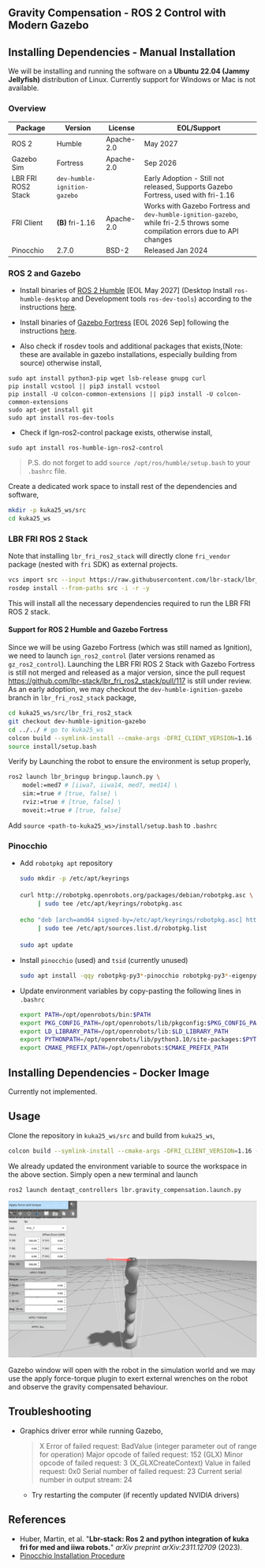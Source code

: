 ## Gravity Compensation - ROS 2 Control with Modern Gazebo

## Installing Dependencies - Manual Installation

We will be installing and running the software on a **Ubuntu 22.04 (Jammy Jellyfish)** distribution of Linux. Currently support for Windows or Mac is not available.

### Overview

| Package            | Version                      | License    | EOL/Support                                                  |
| ------------------ | ---------------------------- | ---------- | ------------------------------------------------------------ |
| ROS 2              | Humble                       | Apache-2.0 | May 2027                                                     |
| Gazebo Sim         | Fortress                     | Apache-2.0 | Sep 2026                                                     |
| LBR FRI ROS2 Stack | `dev-humble-ignition-gazebo` |            | Early Adoption - Still not released, Supports Gazebo Fortress, used with fri-1.16 |
| FRI Client         | **(B)** fri-1.16             | Apache-2.0 | Works with Gazebo Fortress and `dev-humble-ignition-gazebo`, while fri-2.5 throws some compilation errors due to API changes |
| Pinocchio          | 2.7.0                        | BSD-2      | Released Jan 2024                                            |

### ROS 2 and Gazebo

- Install binaries of [ROS 2 Humble](https://docs.ros.org/en/humble/Releases/Release-Humble-Hawksbill.html) [EOL May 2027] (Desktop Install `ros-humble-desktop` and Development tools `ros-dev-tools`) according to the instructions [here](https://docs.ros.org/en/humble/Installation/Ubuntu-Install-Debians.html).
- Install binaries of [Gazebo Fortress](https://gazebosim.org/docs/fortress/install) [EOL 2026 Sep] following the instructions [here](https://gazebosim.org/docs/fortress/install_ubuntu).

- Also check if rosdev tools and additional packages that exists,(Note: these are available in gazebo installations, especially building from source) otherwise install,

```
sudo apt install python3-pip wget lsb-release gnupg curl
pip install vcstool || pip3 install vcstool
pip install -U colcon-common-extensions || pip3 install -U colcon-common-extensions
sudo apt-get install git
sudo apt install ros-dev-tools
```

- Check if Ign-ros2-control package exists, otherwise install,

```
sudo apt install ros-humble-ign-ros2-control
```

> P.S. do not forget to add `source /opt/ros/humble/setup.bash` to your `.bashrc` file.

Create a dedicated work space to install rest of the dependencies and software,

```sh
mkdir -p kuka25_ws/src
cd kuka25_ws
```

### LBR FRI ROS 2 Stack

Note that installing `lbr_fri_ros2_stack` will directly clone `fri_vendor` package (nested with `fri` SDK) as external projects.

```sh
vcs import src --input https://raw.githubusercontent.com/lbr-stack/lbr_fri_ros2_stack/humble/lbr_fri_ros2_stack/repos.yaml
rosdep install --from-paths src -i -r -y
```

This will install all the necessary dependencies required to run the LBR FRI ROS 2 stack.

#### Support for ROS 2 Humble and Gazebo Fortress

Since we will be using Gazebo Fortress (which was still named as Ignition), we need to launch `ign_ros2_control` (later versions renamed as `gz_ros2_control`). Launching the LBR FRI ROS 2 Stack with Gazebo Fortress is still not merged and released as a major version, since the pull request https://github.com/lbr-stack/lbr_fri_ros2_stack/pull/117 is still under review. As an early adoption, we may checkout the `dev-humble-ignition-gazebo` branch in `lbr_fri_ros2_stack` package,

```sh
cd kuka25_ws/src/lbr_fri_ros2_stack
git checkout dev-humble-ignition-gazebo
cd ../../ # go to kuka25_ws
colcon build --symlink-install --cmake-args -DFRI_CLIENT_VERSION=1.16 --no-warn-unused-cli
source install/setup.bash
```

Verify by Launching the robot to ensure the environment is setup properly,

```sh
ros2 launch lbr_bringup bringup.launch.py \
    model:=med7 # [iiwa7, iiwa14, med7, med14] \
    sim:=true # [true, false] \
    rviz:=true # [true, false] \
    moveit:=true # [true, false]
```

Add `source <path-to-kuka25_ws>/install/setup.bash` to `.bashrc`

### Pinocchio 

- Add `robotpkg apt` repository

  ```sh
  sudo mkdir -p /etc/apt/keyrings

  curl http://robotpkg.openrobots.org/packages/debian/robotpkg.asc \
       | sudo tee /etc/apt/keyrings/robotpkg.asc

  echo "deb [arch=amd64 signed-by=/etc/apt/keyrings/robotpkg.asc] http://robotpkg.openrobots.org/packages/debian/pub $(lsb_release -cs) robotpkg" \
       | sudo tee /etc/apt/sources.list.d/robotpkg.list

  sudo apt update
  ```

- Install `pinocchio` (used) and `tsid` (currently unused)

  ```sh
  sudo apt install -qqy robotpkg-py3*-pinocchio robotpkg-py3*-eigenpy
  ```

- Update environment variables by copy-pasting the following lines in `.bashrc`
  ```sh
  export PATH=/opt/openrobots/bin:$PATH
  export PKG_CONFIG_PATH=/opt/openrobots/lib/pkgconfig:$PKG_CONFIG_PATH
  export LD_LIBRARY_PATH=/opt/openrobots/lib:$LD_LIBRARY_PATH
  export PYTHONPATH=/opt/openrobots/lib/python3.10/site-packages:$PYTHONPATH # Adapt your desired python version here
  export CMAKE_PREFIX_PATH=/opt/openrobots:$CMAKE_PREFIX_PATH
  ```



## Installing Dependencies - Docker Image

Currently not implemented.

## Usage

Clone the repository in `kuka25_ws/src` and build from `kuka25_ws`, 
```sh
colcon build --symlink-install --cmake-args -DFRI_CLIENT_VERSION=1.16 --no-warn-unused-cli
```
We already updated the environment variable to source the workspace in the above section. Simply open a new terminal and launch
```sh
ros2 launch dentaqt_controllers lbr.gravity_compensation.launch.py 
```
![Gravity-compensation](./assets/thumbnail.png)

Gazebo window will open with the robot in the simulation world and we may use the apply force-torque plugin to exert external wrenches on the robot and 
observe the gravity compensated behaviour.

## Troubleshooting

- Graphics driver error while running Gazebo,

  > X Error of failed request: BadValue (integer parameter out of range for operation)
  > Major opcode of failed request: 152 (GLX)
  > Minor opcode of failed request: 3 (X_GLXCreateContext)
  > Value in failed request: 0x0
  > Serial number of failed request: 23
  > Current serial number in output stream: 24

  - Try restarting the computer (if recently updated NVIDIA drivers)

## References

- Huber, Martin, et al. "**Lbr-stack: Ros 2 and python integration of kuka fri for med and iiwa robots.**" _arXiv preprint arXiv:2311.12709_ (2023).
- [Pinocchio Installation Procedure](https://stack-of-tasks.github.io/pinocchio/download.html)
